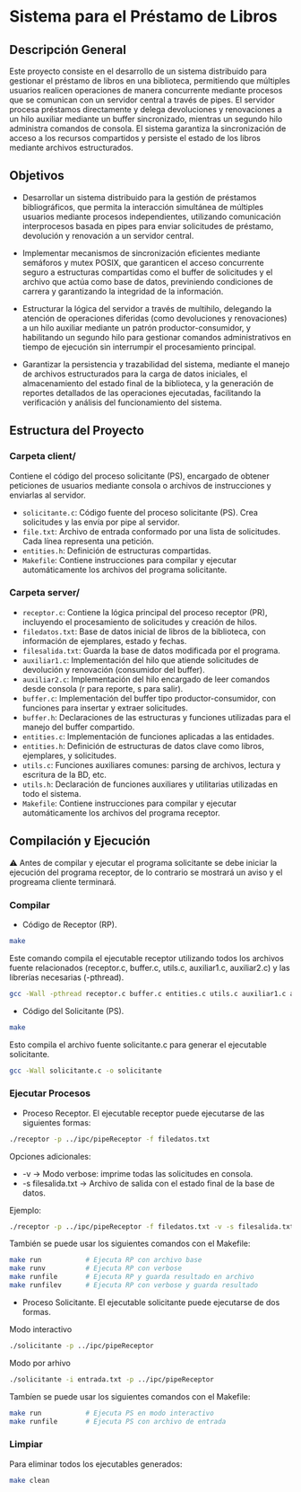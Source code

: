 # Sistema para el Préstamo de Libros
## Descripción General

Este proyecto consiste en el desarrollo de un sistema distribuido para gestionar el préstamo de libros en una biblioteca, permitiendo que múltiples usuarios realicen operaciones de manera concurrente mediante procesos que se comunican con un servidor central a través de pipes. El servidor procesa préstamos directamente y delega devoluciones y renovaciones a un hilo auxiliar mediante un buffer sincronizado, mientras un segundo hilo administra comandos de consola. El sistema garantiza la sincronización de acceso a los recursos compartidos y persiste el estado de los libros mediante archivos estructurados.

## Objetivos

- Desarrollar un sistema distribuido para la gestión de préstamos bibliográficos, que permita la interacción simultánea de múltiples usuarios mediante procesos independientes, utilizando comunicación interprocesos basada en pipes para enviar solicitudes de préstamo, devolución y renovación a un servidor central.

- Implementar mecanismos de sincronización eficientes mediante semáforos y mutex POSIX, que garanticen el acceso concurrente seguro a estructuras compartidas como el buffer de solicitudes y el archivo que actúa como base de datos, previniendo condiciones de carrera y garantizando la integridad de la información.

- Estructurar la lógica del servidor a través de multihilo, delegando la atención de operaciones diferidas (como devoluciones y renovaciones) a un hilo auxiliar mediante un patrón productor-consumidor, y habilitando un segundo hilo para gestionar comandos administrativos en tiempo de ejecución sin interrumpir el procesamiento principal.

- Garantizar la persistencia y trazabilidad del sistema, mediante el manejo de archivos estructurados para la carga de datos iniciales, el almacenamiento del estado final de la biblioteca, y la generación de reportes detallados de las operaciones ejecutadas, facilitando la verificación y análisis del funcionamiento del sistema.

## Estructura del Proyecto
### Carpeta client/
Contiene el código del proceso solicitante (PS), encargado de obtener peticiones de usuarios mediante consola
o archivos de instrucciones y enviarlas al servidor.

- `solicitante.c`: Código fuente del proceso solicitante (PS). Crea solicitudes y las envía por pipe al servidor.
- `file.txt`: Archivo de entrada conformado por una lista de solicitudes. Cada línea representa una petición.
- `entities.h`: Definición de estructuras compartidas.
- `Makefile`: Contiene instrucciones para compilar y ejecutar automáticamente los archivos del programa solicitante.

### Carpeta server/
- `receptor.c`: Contiene la lógica principal del proceso receptor (PR), incluyendo el procesamiento de solicitudes y creación de hilos.
- `filedatos.txt`: Base de datos inicial de libros de la biblioteca, con información de ejemplares, estado y fechas.
- `filesalida.txt`: Guarda la base de datos modificada por el programa.
- `auxiliar1.c`: Implementación del hilo que atiende solicitudes de devolución y renovación (consumidor del buffer).
- `auxiliar2.c`: Implementación del hilo encargado de leer comandos desde consola (r para reporte, s para salir).
- `buffer.c`: Implementación del buffer tipo productor-consumidor, con funciones para insertar y extraer solicitudes.
- `buffer.h`: Declaraciones de las estructuras y funciones utilizadas para el manejo del buffer compartido.
- `entities.c`: Implementación de funciones aplicadas a las entidades.
- `entities.h`: Definición de estructuras de datos clave como libros, ejemplares, y solicitudes.
- `utils.c`: Funciones auxiliares comunes: parsing de archivos, lectura y escritura de la BD, etc.
- `utils.h`: Declaración de funciones auxiliares y utilitarias utilizadas en todo el sistema.
- `Makefile`: Contiene instrucciones para compilar y ejecutar automáticamente los archivos del programa receptor.

## Compilación y Ejecución
⚠️ Antes de compilar y ejecutar el programa solicitante se debe iniciar la ejecución del programa receptor, de lo contrario
se mostrará un aviso y el progreama cliente terminará.

### Compilar
- Código de Receptor (RP).
```bash
make
```
Este comando compila el ejecutable receptor utilizando todos los archivos fuente relacionados (receptor.c, buffer.c, utils.c, auxiliar1.c, auxiliar2.c)
y las librerías necesarias (-pthread).
```bash
gcc -Wall -pthread receptor.c buffer.c entities.c utils.c auxiliar1.c auxiliar2.c -o receptor
```

- Código del Solicitante (PS).
```bash
make
```
Esto compila el archivo fuente solicitante.c para generar el ejecutable solicitante.
```bash
gcc -Wall solicitante.c -o solicitante
```

### Ejecutar Procesos
- Proceso Receptor.
El ejecutable receptor puede ejecutarse de las siguientes formas:
```bash
./receptor -p ../ipc/pipeReceptor -f filedatos.txt
```

Opciones adicionales:
- -v → Modo verbose: imprime todas las solicitudes en consola.
- -s filesalida.txt → Archivo de salida con el estado final de la base de datos.

Ejemplo:
```bash
./receptor -p ../ipc/pipeReceptor -f filedatos.txt -v -s filesalida.txt
```

También se puede usar los siguientes comandos con el Makefile:
```bash
make run           # Ejecuta RP con archivo base
make runv          # Ejecuta RP con verbose
make runfile       # Ejecuta RP y guarda resultado en archivo
make runfilev      # Ejecuta RP con verbose y guarda resultado
```

- Proceso Solicitante.
El ejecutable solicitante puede ejecutarse de dos formas.

Modo interactivo
```bash
./solicitante -p ../ipc/pipeReceptor
```

Modo por arhivo
```bash
./solicitante -i entrada.txt -p ../ipc/pipeReceptor
```

Tambíen se puede usar los siguientes comandos con el Makefile:
```bash
make run           # Ejecuta PS en modo interactivo
make runfile       # Ejecuta PS con archivo de entrada
```

### Limpiar
Para eliminar todos los ejecutables generados:

```bash
make clean
```
